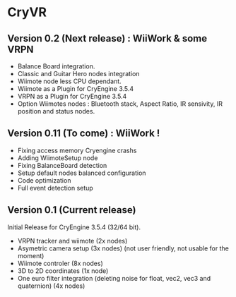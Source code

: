 CryVR
=======================


Version 0.2 (Next release)  : WiiWork & some VRPN
-----------------

- Balance Board integration.
- Classic and Guitar Hero nodes integration
- Wiimote node less CPU dependant.
- Wiimote as a Plugin for CryEngine 3.5.4
- VRPN as a Plugin for CryEngine 3.5.4
- Option Wiimotes nodes : Bluetooth stack, Aspect Ratio, IR sensivity, IR position and status nodes.


Version 0.11 (To come) : WiiWork !
-----------------
- Fixing access memory Cryengine crashs
- Adding WiimoteSetup node 
- Fixing BalanceBoard detection
- Setup default nodes balanced configuration
- Code optimization
- Full event detection setup


Version 0.1 (Current release)
----------------------

Initial Release for CryEngine 3.5.4 (32/64 bit).

- VRPN tracker and wiimote (2x nodes) 
- Asymetric camera setup (3x nodes) (not user friendly, not usable for the moment)
- Wiimote controler (8x nodes)
- 3D to 2D coordinates (1x node) 
- One euro filter integration (deleting noise for float, vec2, vec3 and quaternion) (4x nodes)
